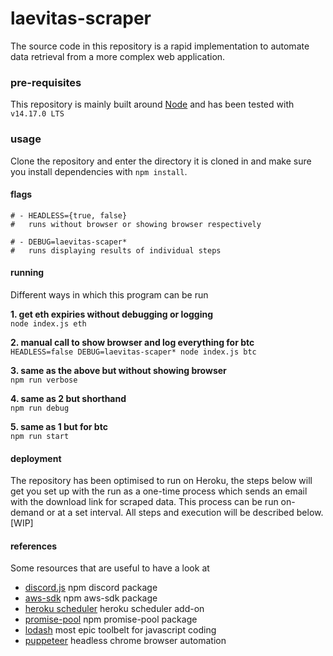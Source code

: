 laevitas-scraper
================

The source code in this repository is a rapid implementation to automate data retrieval from a more complex web application.

### pre-requisites
This repository is mainly built around [Node](https://nodejs.org/en/) and has been tested with `v14.17.0 LTS`

### usage
Clone the repository and enter the directory it is cloned in and make sure you install dependencies with `npm install`.

#### flags
```
# - HEADLESS={true, false}
#   runs without browser or showing browser respectively

# - DEBUG=laevitas-scaper*
#   runs displaying results of individual steps
```

#### running
Different ways in which this program can be run

**1. get eth expiries without debugging or logging**
<br>`node index.js eth`

**2. manual call to show browser and log everything for btc**
<br>`HEADLESS=false DEBUG=laevitas-scaper* node index.js btc`

**3. same as the above but without showing browser**
<br>`npm run verbose`

**4. same as 2 but shorthand**
<br>`npm run debug`

**5. same as 1 but for btc**
<br>`npm run start`

#### deployment
The repository has been optimised to run on Heroku, the steps below will get you set up with the run as a one-time process which sends an email with the download link for scraped data. This process can be run on-demand or at a set interval. All steps and execution will be described below.
[WIP]

#### references
Some resources that are useful to have a look at

- [discord.js](https://discordjs.guide/popular-topics/embeds.html#embed-preview) npm discord package
- [aws-sdk](https://docs.aws.amazon.com/AWSJavaScriptSDK/v3/latest/clients/client-s3/index.html) npm aws-sdk package
- [heroku scheduler](https://devcenter.heroku.com/articles/scheduler) heroku scheduler add-on
- [promise-pool](https://github.com/supercharge/promise-pool) npm promise-pool package
- [lodash](https://lodash.com/) most epic toolbelt for javascript coding
- [puppeteer](https://pptr.dev/) headless chrome browser automation